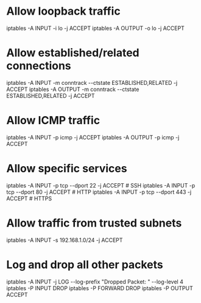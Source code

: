 # Allow loopback traffic
iptables -A INPUT -i lo -j ACCEPT
iptables -A OUTPUT -o lo -j ACCEPT

# Allow established/related connections
iptables -A INPUT -m conntrack --ctstate ESTABLISHED,RELATED -j ACCEPT
iptables -A OUTPUT -m conntrack --ctstate ESTABLISHED,RELATED -j ACCEPT

# Allow ICMP traffic
iptables -A INPUT -p icmp -j ACCEPT
iptables -A OUTPUT -p icmp -j ACCEPT

# Allow specific services
iptables -A INPUT -p tcp --dport 22 -j ACCEPT  # SSH
iptables -A INPUT -p tcp --dport 80 -j ACCEPT  # HTTP
iptables -A INPUT -p tcp --dport 443 -j ACCEPT # HTTPS

# Allow traffic from trusted subnets
iptables -A INPUT -s 192.168.1.0/24 -j ACCEPT

# Log and drop all other packets
iptables -A INPUT -j LOG --log-prefix "Dropped Packet: " --log-level 4
iptables -P INPUT DROP
iptables -P FORWARD DROP
iptables -P OUTPUT ACCEPT
